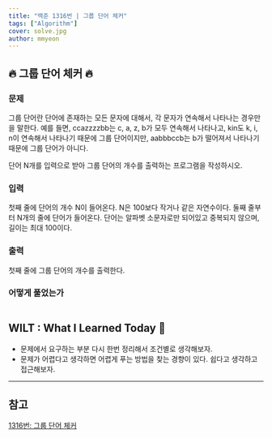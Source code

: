```yaml
---
title: "백준 1316번 | 그룹 단어 체커"
tags: ["Algorithm"]
cover: solve.jpg
author: mmyeon
---
```


## 🔥 그룹 단어 체커 🔥

### 문제

그룹 단어란 단어에 존재하는 모든 문자에 대해서, 각 문자가 연속해서 나타나는 경우만을 말한다. 예를 들면, ccazzzzbb는 c, a, z, b가 모두 연속해서 나타나고, kin도 k, i, n이 연속해서 나타나기 때문에 그룹 단어이지만, aabbbccb는 b가 떨어져서 나타나기 때문에 그룹 단어가 아니다.

단어 N개를 입력으로 받아 그룹 단어의 개수를 출력하는 프로그램을 작성하시오.

### 입력

첫째 줄에 단어의 개수 N이 들어온다. N은 100보다 작거나 같은 자연수이다. 둘째 줄부터 N개의 줄에 단어가 들어온다. 단어는 알파벳 소문자로만 되어있고 중복되지 않으며, 길이는 최대 100이다.

### 출력

첫째 줄에 그룹 단어의 개수를 출력한다.

### 어떻게 풀었는가

```js
```

## WILT : What I Learned Today 🤔

- 문제에서 요구하는 부분 다시 한번 정리해서 조건별로 생각해보자.
- 문제가 어렵다고 생각하면 어렵게 푸는 방법을 찾는 경향이 있다. 쉽다고 생각하고 접근해보자.

---

## 참고

[1316번: 그룹 단어 체커](https://www.acmicpc.net/problem/1316)
